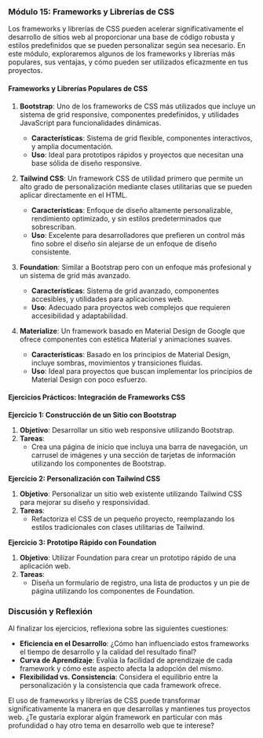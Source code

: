 ### Módulo 15: Frameworks y Librerías de CSS

Los frameworks y librerías de CSS pueden acelerar significativamente el desarrollo de sitios web al proporcionar una base de código robusta y estilos predefinidos que se pueden personalizar según sea necesario. En este módulo, exploraremos algunos de los frameworks y librerías más populares, sus ventajas, y cómo pueden ser utilizados eficazmente en tus proyectos.

#### Frameworks y Librerías Populares de CSS

1. **Bootstrap**: Uno de los frameworks de CSS más utilizados que incluye un sistema de grid responsive, componentes predefinidos, y utilidades JavaScript para funcionalidades dinámicas.
   - **Características**: Sistema de grid flexible, componentes interactivos, y amplia documentación.
   - **Uso**: Ideal para prototipos rápidos y proyectos que necesitan una base sólida de diseño responsive.

2. **Tailwind CSS**: Un framework CSS de utilidad primero que permite un alto grado de personalización mediante clases utilitarias que se pueden aplicar directamente en el HTML.
   - **Características**: Enfoque de diseño altamente personalizable, rendimiento optimizado, y sin estilos predeterminados que sobrescriban.
   - **Uso**: Excelente para desarrolladores que prefieren un control más fino sobre el diseño sin alejarse de un enfoque de diseño consistente.

3. **Foundation**: Similar a Bootstrap pero con un enfoque más profesional y un sistema de grid más avanzado.
   - **Características**: Sistema de grid avanzado, componentes accesibles, y utilidades para aplicaciones web.
   - **Uso**: Adecuado para proyectos web complejos que requieren accesibilidad y adaptabilidad.

4. **Materialize**: Un framework basado en Material Design de Google que ofrece componentes con estética Material y animaciones suaves.
   - **Características**: Basado en los principios de Material Design, incluye sombras, movimientos y transiciones fluidas.
   - **Uso**: Ideal para proyectos que buscan implementar los principios de Material Design con poco esfuerzo.

#### Ejercicios Prácticos: Integración de Frameworks CSS

**Ejercicio 1: Construcción de un Sitio con Bootstrap**
1. **Objetivo**: Desarrollar un sitio web responsive utilizando Bootstrap.
2. **Tareas**:
   - Crea una página de inicio que incluya una barra de navegación, un carrusel de imágenes y una sección de tarjetas de información utilizando los componentes de Bootstrap.

**Ejercicio 2: Personalización con Tailwind CSS**
1. **Objetivo**: Personalizar un sitio web existente utilizando Tailwind CSS para mejorar su diseño y responsividad.
2. **Tareas**:
   - Refactoriza el CSS de un pequeño proyecto, reemplazando los estilos tradicionales con clases utilitarias de Tailwind.

**Ejercicio 3: Prototipo Rápido con Foundation**
1. **Objetivo**: Utilizar Foundation para crear un prototipo rápido de una aplicación web.
2. **Tareas**:
   - Diseña un formulario de registro, una lista de productos y un pie de página utilizando los componentes de Foundation.

### Discusión y Reflexión

Al finalizar los ejercicios, reflexiona sobre las siguientes cuestiones:
- **Eficiencia en el Desarrollo**: ¿Cómo han influenciado estos frameworks el tiempo de desarrollo y la calidad del resultado final?
- **Curva de Aprendizaje**: Evalúa la facilidad de aprendizaje de cada framework y cómo este aspecto afecta la adopción del mismo.
- **Flexibilidad vs. Consistencia**: Considera el equilibrio entre la personalización y la consistencia que cada framework ofrece.

El uso de frameworks y librerías de CSS puede transformar significativamente la manera en que desarrollas y mantienes tus proyectos web. ¿Te gustaría explorar algún framework en particular con más profundidad o hay otro tema en desarrollo web que te interese?